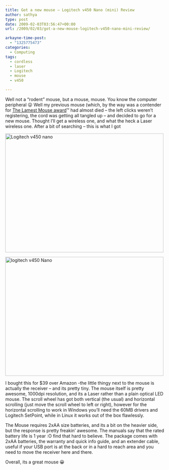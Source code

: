 ```yaml
---
title: Got a new mouse – Logitech v450 Nano (mini) Review
author: sathya
type: post
date: 2009-02-03T03:56:47+00:00
url: /2009/02/03/got-a-new-mouse-logitech-v450-nano-mini-review/

arkayne-time-post:
  - "1325775473"
categories:
  - Computing
tags:
  - cordless
  - laser
  - Logitech
  - mouse
  - v450

---
```

Well not a &#8220;rodent&#8221; mouse, but a mouse, mouse. You know the computer peripheral 😛 Well my previous mouse (which, by the way was a contender for [The Lamest Mouse award][1]™ had almost died &#8211; the left clicks weren&#8217;t registering, the cord was getting all tangled up &#8211; and decided to go for a new mouse. Thought I&#8217;ll get a wireless one, and what the heck a Laser wireless one. After a bit of searching &#8211; this is what I got

<!--more-->

[<img src="https://farm4.static.flickr.com/3302/3244708681_5eac434764.jpg" alt="Logitech v450 nano" width="500" height="375" />][2]

[<img src="https://farm4.static.flickr.com/3447/3245517816_accc2ac22e.jpg" alt="logitech v450 Nano" width="500" height="375" />][3]

I bought this for $39 over Amazon -the little thingy next to the mouse is actually the receiver &#8211; and its pretty tiny. The mouse itself is pretty awesome, 1000dpi resolution, and its a Laser rather than a plain optical LED mouse. The scroll wheel has got both vertical (the usual) and horizontal scrolling (just move the scroll wheel to left or right), however for the horizontal scrolling to work in Windows you&#8217;ll need the 60MB drivers and Logitech SetPoint, while in Linux it works out of the box flawlessly.

The Mouse requires 2xAA size batteries, and its a bit on the heavier side, but the response is pretty freakin&#8217; awesome. The manuals say that the rated battery life is 1 year :O find that hard to believe. The package comes with 2xAA batteries, the warranty and quick info guide, and an extender cable, useful if your USB port is at the back or in a hard to reach area and you need to move the receiver here and there.

Overall, its a great mouse 😀

 [1]: https://sathyabh.at/2008/06/23/and-the-lamest-mouse-award-goes-to/
 [2]: https://www.flickr.com/photos/sathyabhat/3244708681/
 [3]: https://www.flickr.com/photos/sathyabhat/3245517816/
